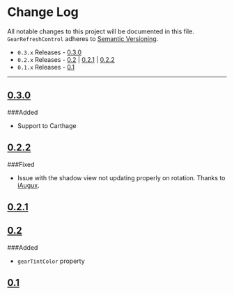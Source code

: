 # Change Log
All notable changes to this project will be documented in this file.
`GearRefreshControl` adheres to [Semantic Versioning](http://semver.org/).

- `0.3.x` Releases - [0.3.0](#030)  
- `0.2.x` Releases - [0.2](#02) | [0.2.1](#021) | [0.2.2](#022)  
- `0.1.x` Releases - [0.1](#01)

---

## [0.3.0](https://github.com/andreamazz/GearRefreshControl/releases/tag/0.3.0)  

###Added 
- Support to Carthage  

## [0.2.2](https://github.com/andreamazz/GearRefreshControl/releases/tag/0.2.2)  

###Fixed
- Issue with the shadow view not updating properly on rotation. Thanks to [iAugux](https://github.com/iAugux).  

## [0.2.1](https://github.com/andreamazz/GearRefreshControl/releases/tag/0.2.1)  

## [0.2](https://github.com/andreamazz/GearRefreshControl/releases/tag/0.2)  

###Added  
- `gearTintColor` property

## [0.1](https://github.com/andreamazz/GearRefreshControl/releases/tag/0.1)  

